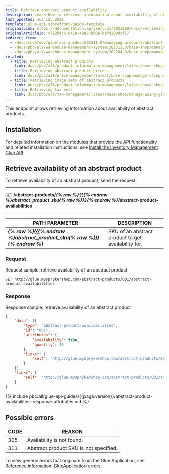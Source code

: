 ```yaml
---
title: Retrieve abstract product availability
description: Learn how to retrieve information about availability of abstract products using Spryker GLUE API within your Spryker based projects.
last_updated: Jul 12, 2021
template: glue-api-storefront-guide-template
originalLink: https://documentation.spryker.com/2021080/docs/retrieving-abstract-product-availability
originalArticleId: c712b4c5-0418-48a7-bb0a-bafd208dcf17
redirect_from:
  - /docs/scos/dev/glue-api-guides/202311.0/managing-products/abstract-products/retrieving-abstract-product-availability.html  
  - /docs/pbc/all/warehouse-management-system/202311.0/base-shop/manage-using-glue-api/retrieve-abstract-product-availability.html
  - /docs/pbc/all/warehouse-management-system/202204.0/base-shop/manage-using-glue-api/glue-api-retrieve-abstract-product-availability.html
related:
  - title: Retrieving abstract products
    link: docs/pbc/all/product-information-management/latest/base-shop/manage-using-glue-api/abstract-products/glue-api-retrieve-abstract-products.html
  - title: Retrieving abstract product prices
    link: docs/pbc/all/price-management/latest/base-shop/manage-using-glue-api/glue-api-retrieve-abstract-product-prices.html
  - title: Retrieving image sets of abstract products
    link: docs/pbc/all/product-information-management/latest/base-shop/manage-using-glue-api/abstract-products/glue-api-retrieve-image-sets-of-abstract-products.html
  - title: Retrieving tax sets
    link: docs/pbc/all/tax-management/latest/base-shop/manage-using-glue-api/retrieve-tax-sets.html
---
```


This endpoint allows retrieving information about availability of abstract products.

## Installation

For detailed information on the modules that provide the API functionality and related installation instructions, see [Install the Inventory Management Glue API](/docs/pbc/all/warehouse-management-system/{{site.version}}/base-shop/install-and-upgrade/install-features/install-the-inventory-management-glue-api.html)

## Retrieve availability of an abstract product

To retrieve availability of an abstract product, send the request:

---
`GET` **/abstract-products/*{% raw %}{{{% endraw %}abstract_product_sku{% raw %}}}{% endraw %}*/abstract-product-availabilities**

---

| PATH PARAMETER | DESCRIPTION |
| --- | --- |
| ***{% raw %}{{{% endraw %}abstract_product_sku{% raw %}}}{% endraw %}*** | SKU of an abstract product to get availability for. |

### Request

Request sample: retrieve availability of an abstract product

`GET http://glue.mysprykershop.com/abstract-products/001/abstract-product-availabilities`

### Response

Response sample: retrieve availability of an abstract product

```json
{
    "data": [{
        "type": "abstract-product-availabilities",
        "id": "001",
        "attributes": {
            "availability": true,
            "quantity": 10
        },
        "links": {
            "self": "http://glue.mysprykershop.com/abstract-products/001/abstract-product-availabilities"
        }
    }],
    "links": {
        "self": "http://glue.mysprykershop.com/abstract-products/001/abstract-product-availabilities"
    }
}
```

{% include pbc/all/glue-api-guides/{{page.version}}/abstract-product-availabilities-response-attributes.md %} <!-- To edit, see /_includes/pbc/all/glue-api-guides/202311.0/abstract-product-availabilities-response-attributes.md -->


## Possible errors

| CODE | REASON |
| --- | --- |
| 305 | Availability is not found. |
| 311 | Abstract product SKU is not specified. |

To view generic errors that originate from the Glue Application, see [Reference information: GlueApplication errors](/docs/dg/dev/glue-api/{{site.version}}/rest-api/reference-information-glueapplication-errors.html).
